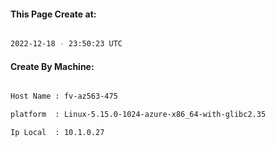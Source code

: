 
   
#### This Page Create at:

```bash

2022-12-18 - 23:50:23 UTC

```

#### Create By Machine:

```bash

Host Name : fv-az563-475

platform  : Linux-5.15.0-1024-azure-x86_64-with-glibc2.35

Ip Local  : 10.1.0.27

```

